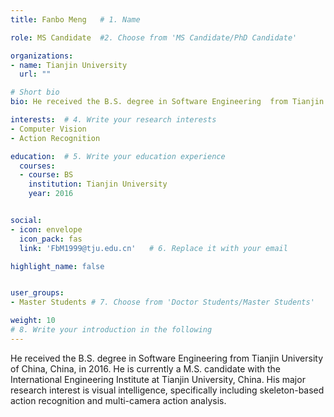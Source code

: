 ```yaml
---
title: Fanbo Meng   # 1. Name

role: MS Candidate  #2. Choose from 'MS Candidate/PhD Candidate'

organizations:
- name: Tianjin University
  url: ""

# Short bio 
bio: He received the B.S. degree in Software Engineering  from Tianjin University of China, China, in 2016. He is currently a M.S. candidate with the International Engineering Institute at Tianjin University, China. His major research interest is visual intelligence, specifically including skeleton-based action recognition and multi-camera action analysis.  # 3. Write your short biography

interests:  # 4. Write your research interests
- Computer Vision
- Action Recognition

education:  # 5. Write your education experience
  courses:
  - course: BS
    institution: Tianjin University
    year: 2016


social:
- icon: envelope
  icon_pack: fas
  link: 'FbM1999@tju.edu.cn'   # 6. Replace it with your email

highlight_name: false


user_groups:
- Master Students # 7. Choose from 'Doctor Students/Master Students'

weight: 10
# 8. Write your introduction in the following
---
```

He received the B.S. degree in Software Engineering  from Tianjin University of China, China, in 2016. He is currently a M.S. candidate with the International Engineering Institute at Tianjin University, China. His major research interest is visual intelligence, specifically including skeleton-based action recognition and multi-camera action analysis.